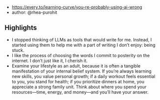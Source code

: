
- https://every.to/learning-curve/you-re-probably-using-ai-wrong
- author: @rhea-purohit

## Highlights

- I stopped thinking of LLMs as tools that would write for me. Instead, I started using them to help me with a part of writing I don’t enjoy: being stuck.
- I like the process of choosing the words I commit to posterity on the internet. I don’t just like it, I cherish it.
- Examine your lifestyle as an adult, because it is often a tangible manifestation of your internal belief system. If you’re always learning new skills, you value personal growth; if a daily workout feels essential to you, you stand for health; if you prioritize dinners at home, you appreciate a strong family unit. Think about where you spend your resources—time, energy, and money—and you’ll have your answer.
